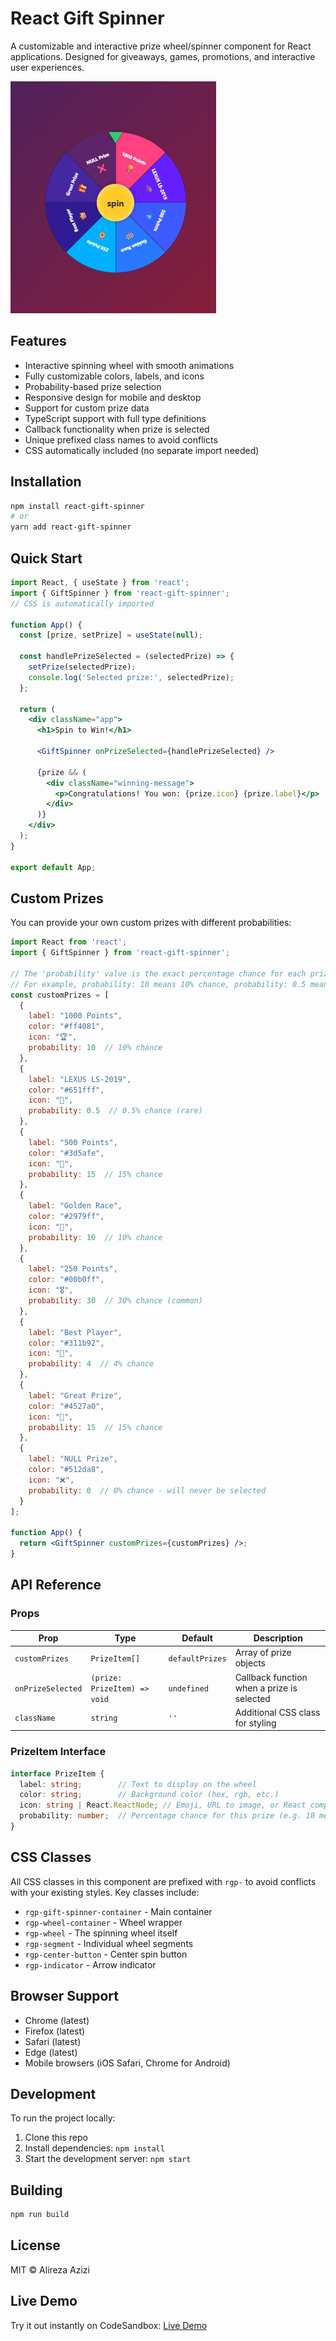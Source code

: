 # React Gift Spinner

A customizable and interactive prize wheel/spinner component for React applications. Designed for giveaways, games, promotions, and interactive user experiences.

![React Gift Spinner](./spinner.png)

## Features

- Interactive spinning wheel with smooth animations
- Fully customizable colors, labels, and icons
- Probability-based prize selection
- Responsive design for mobile and desktop
- Support for custom prize data
- TypeScript support with full type definitions
- Callback functionality when prize is selected
- Unique prefixed class names to avoid conflicts
- CSS automatically included (no separate import needed)

## Installation

```bash
npm install react-gift-spinner
# or
yarn add react-gift-spinner
```

## Quick Start

```jsx
import React, { useState } from 'react';
import { GiftSpinner } from 'react-gift-spinner';
// CSS is automatically imported

function App() {
  const [prize, setPrize] = useState(null);
  
  const handlePrizeSelected = (selectedPrize) => {
    setPrize(selectedPrize);
    console.log('Selected prize:', selectedPrize);
  };

  return (
    <div className="app">
      <h1>Spin to Win!</h1>
      
      <GiftSpinner onPrizeSelected={handlePrizeSelected} />
      
      {prize && (
        <div className="winning-message">
          <p>Congratulations! You won: {prize.icon} {prize.label}</p>
        </div>
      )}
    </div>
  );
}

export default App;
```

## Custom Prizes

You can provide your own custom prizes with different probabilities:

```jsx
import React from 'react';
import { GiftSpinner } from 'react-gift-spinner';

// The 'probability' value is the exact percentage chance for each prize.
// For example, probability: 10 means 10% chance, probability: 0.5 means 0.5% chance.
const customPrizes = [
  { 
    label: "1000 Points", 
    color: "#ff4081",
    icon: "🏆",
    probability: 10  // 10% chance
  },
  { 
    label: "LEXUS LS-2019", 
    color: "#651fff",
    icon: "🚗",
    probability: 0.5  // 0.5% chance (rare)
  },
  { 
    label: "500 Points", 
    color: "#3d5afe",
    icon: "💎",
    probability: 15  // 15% chance
  },
  { 
    label: "Golden Race", 
    color: "#2979ff",
    icon: "🏁",
    probability: 10  // 10% chance
  },
  { 
    label: "250 Points", 
    color: "#00b0ff",
    icon: "🎖️",
    probability: 30  // 30% chance (common)
  },
  { 
    label: "Best Player", 
    color: "#311b92",
    icon: "👑",
    probability: 4  // 4% chance
  },
  { 
    label: "Great Prize", 
    color: "#4527a0",
    icon: "🎁",
    probability: 15  // 15% chance
  },
  { 
    label: "NULL Prize", 
    color: "#512da8",
    icon: "❌",
    probability: 0  // 0% chance - will never be selected
  }
];

function App() {
  return <GiftSpinner customPrizes={customPrizes} />;
}
```

## API Reference

### Props

| Prop | Type | Default | Description |
|------|------|---------|-------------|
| `customPrizes` | `PrizeItem[]` | `defaultPrizes` | Array of prize objects |
| `onPrizeSelected` | `(prize: PrizeItem) => void` | `undefined` | Callback function when a prize is selected |
| `className` | `string` | `''` | Additional CSS class for styling |

### PrizeItem Interface

```typescript
interface PrizeItem {
  label: string;        // Text to display on the wheel
  color: string;        // Background color (hex, rgb, etc.)
  icon: string | React.ReactNode; // Emoji, URL to image, or React component
  probability: number;  // Percentage chance for this prize (e.g. 10 means 10%, 0.5 means 0.5%)
}
```

## CSS Classes

All CSS classes in this component are prefixed with `rgp-` to avoid conflicts with your existing styles. Key classes include:

- `rgp-gift-spinner-container` - Main container
- `rgp-wheel-container` - Wheel wrapper 
- `rgp-wheel` - The spinning wheel itself
- `rgp-segment` - Individual wheel segments
- `rgp-center-button` - Center spin button
- `rgp-indicator` - Arrow indicator 

## Browser Support

- Chrome (latest)
- Firefox (latest)
- Safari (latest)
- Edge (latest)
- Mobile browsers (iOS Safari, Chrome for Android)

## Development

To run the project locally:

1. Clone this repo
2. Install dependencies: `npm install`
3. Start the development server: `npm start`

## Building

```bash
npm run build
```

## License

MIT © Alireza Azizi

## Live Demo

Try it out instantly on CodeSandbox: [Live Demo](https://codesandbox.io/p/sandbox/fdcz4c)
